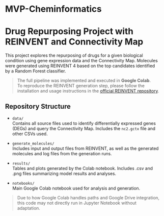 # MVP-Cheminformatics

# Drug Repurposing Project with REINVENT and Connectivity Map

This project explores the repurposing of drugs for a given biological condition using gene expression data and the Connectivity Map. Molecules were generated using REINVENT 4 based on the top candidates identified by a Random Forest classifier.

> The full pipeline was implemented and executed in **Google Colab**.  
> To reproduce the REINVENT generation step, please follow the installation and usage instructions in the
[official REINVENT repository]([https://github.com/MolecularAI/Reinvent](https://github.com/MolecularAI/REINVENT4/tree/main)).

## Repository Structure

- `data/`  
  Contains all source files used to identify differentially expressed genes (DEGs) and query the Connectivity Map. Includes the `nc2.gctx` file and other CSVs used.

- `generate_molecules/`  
  Includes input and output files from REINVENT, as well as the generated molecules and log files from the generation runs.

- `results/`  
  Tables and plots generated by the Colab notebook. Includes .csv and .png files summarizing model results and analyses.

- `notebooks/`  
  Main Google Colab notebook used for analysis and generation.

> Due to how Google Colab handles paths and Google Drive integration, this code may not directly run in Jupyter Notebook without adaptation.

